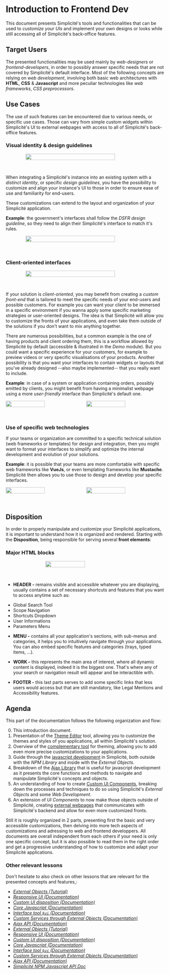 Introduction to Frontend Dev
============================

This document presents Simplicité's tools and functionalities that can be used to *customize your UIs* and implement your own designs or looks while still accessing all of Simplicité's back-office features.

## Target Users

The presented functionalities may be used mainly by *web-designers* or *frontend-developers*, in order to possibly answer specific needs that are not covered by Simplicité's default interface.
Most of the following concepts are relying on *web development*, involving both basic web architectures with **HTML**, **CSS** & **Javascript** and more peculiar technologies like *web frameworks*, *CSS preprocessors*.

## Use Cases

The use of such features can be encountered due to various needs, or specific use cases. Those can vary from simple custom widgets within Simplicité's UI to external webpages with access to all of Simplicité's back-office features.

### Visual identity & design guidelines

<div width="100%" style="display:flex; justify-content:center; padding-bottom:32px">
<img src="identity-guidelines.png" width="75%"/>
<!-- ![](identity-guidelines.png) -->
</div>

When integrating a Simplicité's instance into an existing system with a *distinct identity*, or specific *design guidelines*, you have the possibility to customize and align your instance's UI to those in order to ensure ease of use and familiarity for end-users.

These customizations can extend to the layout and organization of your Simplicité application.

**Example**: the government's interfaces shall follow the *DSFR design guideline*, so they need to align their Simplicité's interface to match it's rules.

<div width="100%" style="display:flex; justify-content:center; padding-bottom:32px">
<img src="dsfr-simplicite.png" width="75%"/>
<!-- ![](dsfr-simplicite.png) -->
</div>

### Client-oriented interfaces

<div width="100%" style="display:flex; justify-content:center; padding-bottom:32px">
<img src="client-oriented-webpage.png" width="75%"/>
<!-- ![](client-oriented-webpage.png) -->
</div>

If your solution is *client-oriented*, you may benefit from creating a *custom front-end* that is tailored to meet the specific needs of your end-users and possible customers. For example you can want your client to be immersed in a specific environment if you wanna apply some specific marketing strategies or user-oriented designs. The idea is that Simplicité will allow you to customize the fronts of your applications, and even take them outside of the solutions if you don't want to mix anything together. 

There are numerous possibilities, but a common example is the one of having products and client ordering them, this is a workflow allowed by Simplicité by default (accessible & illustrated in the *Demo* module). But you could want a specific experience for your customers, for example to preview videos or very specific visualisations of your products. Another possibility is that you want your interfaces to contain widgets or layouts that you've already designed --also maybe implemented-- that you really want to include.

**Example**: in case of a system or application containing orders, possibly emitted by clients, you might benefit from having a minimalist webpage using a more *user-friendly* interface than Simplicité's default one.

<div width="100%" style="display:flex; flex-direction: row; gap: 8px; padding-bottom:32px;">
<img src="order-internal-page.png" width="50%"/>
<img src="order-external-page.png" width="50%"/>
<!-- ![](order-internal-page.png)
![](order-external-page.png) -->
</div>

### Use of specific web technologies

If your teams or organization are committed to a specific technical solution (web frameworks or templates) for design and integration, then you might want to format your interfaces to simplify and optimize the internal development and evolution of your solutions.

**Example**: it is possible that your teams are more comfortable with specific web frameworks like **VueJs**, or even templating frameworks like **Mustache**. Simplicité then allows you to use those to design and develop your specific interfaces.

<div width="100%" style="display:flex; flex-direction: row; gap: 8px; padding-bottom:32px;">
<img src="vue-webpage.png" width="50%"/>
<img src="mustache-webpage.png" width="50%"/>
<!-- ![](vue-webpage.png)
![](mustache-webpage.png) -->
</div>

## Disposition

In order to properly manipulate and customize your Simplicité applications, it is important to understand how it is organized and rendered. Starting with the **Disposition**, being responsible for serving several **front elements**:

### Major HTML blocks

<div width="100%" style="display:flex; justify-content:center; padding-bottom:32px">
<img src="disposition-schema.png" width="50%"/>
<!-- ![](disposition-schema.png) -->
</div>

* **HEADER -** remains visible and accessible whatever you are displaying, usually contains a set of necessary shortcuts and features that you want to access anytime such as:
- Global Search Tool
- Scope Navigation
- Shortcuts Dropdown
- User Informations
- Parameters Menu

* **MENU -** contains all your application's sections, with sub-menus and categories, it helps you to intuitively navigate through your applications. You can also embed specific features and categories (trays, typed items, ...).

* **WORK -** this represents the main area of interest, where all dynamic content is displayed, indeed it is the biggest one. That's where any of your search or navigation result will appear and be interactible with.

* **FOOTER -** this last parts serves to add some specific links that less users would access but that are still mandatory, like Legal Mentions and Accessibility features.

## Agenda

This part of the documentation follows the following organization and flow:

0) This introduction document.
1) Presentation of the [Theme Editor](https://docs.simplicite.io/lesson/docs/front/theme) tool, allowing you to customize the themes and styles of you applications, all within Simplicité's solution.
2) Overview of the [complementary tool](https://docs.simplicite.io/lesson/docs/front/styles) for theming, allowing you to add even more precise customizations to your applications.
3) Guide through the [javascript development](https://docs.simplicite.io/lesson/docs/front/javascript-dev) in Simplicité, both outside with the *NPM Library* and inside with the *External Objects*.
4) Breakdown of the [Ajax Library](https://docs.simplicite.io/lesson/docs/front/lib-ajax) that is useful for javascript development as it presents the core functions and methods to navigate and manipulate Simplicité's concepts and objects.
5) An understanding of how to create [Custom UI Components](https://docs.simplicite.io/lesson/docs/front/ui-components), breaking down the processes and techniques to do so using Simplicité's  *External Objects* and some *Web Development*.
6) An extension of *UI Components* to now make those objects outside of Simplicité, creating [external webpages](https://docs.simplicite.io/lesson/docs/front/web-page) that communicates with Simplicité's backend and allow for even more customized fronts.

Still it is roughly organized in 2 parts, presenting first the basic and very accessible customizations, then delving into more tech aspects of customizations and adressing to web and frontend developpers. All documents are overall independent from each others if your need is only one specific concept, but it is also possible to read them in the right order and get a progressive understanding of how to customize and adapt your Simplicité applications.

### Other relevant lessons

Don't hesitate to also check on other lessons that are relevant for the presented concepts and features,: 

* [*External Objects (Tutorial)*](https://docs.simplicite.io/lesson/tutorial/development/external-object)  
* [*Responsive UI (Documentation)*](https://docs.simplicite.io/lesson/docs/ui/responsive)  
* [*Custom UI disposition (Documentation)*](https://docs.simplicite.io/lesson/docs/core/disposition-code-examples)  
* [*Core Javascript (Documentation)*](https://docs.simplicite.io/lesson/docs/core/javascript-code-examples)  
* [*Interface tool `$ui` (Documentation)*](https://docs.simplicite.io/lesson/docs/core/ui-tools-code-examples)  
* [*Custom Services through External Objects (Documentation)*](https://docs.simplicite.io/lesson/docs/integration/webservices/custom-services)  
* [*Ajax API (Documentation)*](https://docs.simplicite.io/lesson/docs/integration/librairies/ajax-api)  
* [*External Objects (Tutorial)*](https://docs.simplicite.io/lesson/tutorial/development/external-object)  
* [*Responsive UI (Documentation)*](https://docs.simplicite.io/lesson/docs/ui/responsive)  
* [*Custom UI disposition (Documentation)*](https://docs.simplicite.io/lesson/docs/core/disposition-code-examples)  
* [*Core Javascript (Documentation)*](https://docs.simplicite.io/lesson/docs/core/javascript-code-examples)  
* [*Interface tool `$ui` (Documentation)*](https://docs.simplicite.io/lesson/docs/core/ui-tools-code-examples)  
* [*Custom Services through External Objects (Documentation)*](https://docs.simplicite.io/lesson/docs/integration/webservices/custom-services)  
* [*Ajax API (Documentation)*](https://docs.simplicite.io/lesson/docs/integration/librairies/ajax-api)  
* [*Simplicité NPM Javascript API Doc*](https://simplicitesoftware.github.io/javascript-api/)

